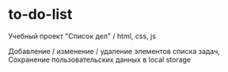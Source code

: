 # to-do-list

Учебный проект "Список дел" / html, css, js

Добавление / изменение / удаление элементов списка задач,
Сохранение пользовательских данных в local storage
